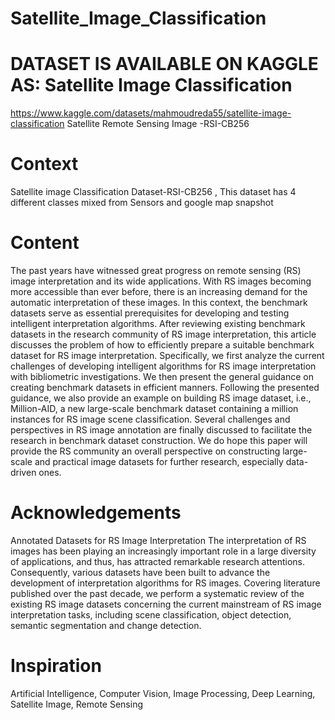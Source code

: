 # Satellite_Image_Classification
# DATASET IS AVAILABLE ON KAGGLE AS: Satellite Image Classification
https://www.kaggle.com/datasets/mahmoudreda55/satellite-image-classification
Satellite Remote Sensing Image -RSI-CB256

# Context
Satellite image Classification Dataset-RSI-CB256 , This dataset has 4 different classes mixed from Sensors and google map snapshot

# Content
The past years have witnessed great progress on remote sensing (RS) image interpretation and its wide applications. With RS images becoming more accessible than ever before, there is an increasing demand for the automatic interpretation of these images. In this context, the benchmark datasets serve as essential prerequisites for developing and testing intelligent interpretation algorithms. After reviewing existing benchmark datasets in the research community of RS image interpretation, this article discusses the problem of how to efficiently prepare a suitable benchmark dataset for RS image interpretation. Specifically, we first analyze the current challenges of developing intelligent algorithms for RS image interpretation with bibliometric investigations. We then present the general guidance on creating benchmark datasets in efficient manners. Following the presented guidance, we also provide an example on building RS image dataset, i.e., Million-AID, a new large-scale benchmark dataset containing a million instances for RS image scene classification. Several challenges and perspectives in RS image annotation are finally discussed to facilitate the research in benchmark dataset construction. We do hope this paper will provide the RS community an overall perspective on constructing large-scale and practical image datasets for further research, especially data-driven ones.

# Acknowledgements
Annotated Datasets for RS Image Interpretation
The interpretation of RS images has been playing an increasingly important role in a large diversity of applications, and thus, has attracted remarkable research attentions. Consequently, various datasets have been built to advance the development of interpretation algorithms for RS images. Covering literature published over the past decade, we perform a systematic review of the existing RS image datasets concerning the current mainstream of RS image interpretation tasks, including scene classification, object detection, semantic segmentation and change detection.

# Inspiration
Artificial Intelligence, Computer Vision, Image Processing, Deep Learning, Satellite Image, Remote Sensing
